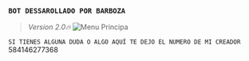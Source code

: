 ### `BOT DESSAROLLADO POR BARBOZA`
> *Version 2.0🔥*
![Menu Principa](https://qu.ax/LJEVX.jpg)

`SI TIENES ALGUNA DUDA O ALGO AQUÍ TE DEJO EL NUMERO DE MI CREADOR`
584146277368